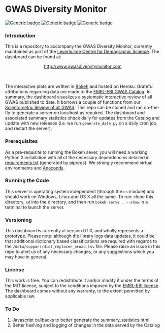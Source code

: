 # GWAS Diversity Monitor

[![Generic badge](https://img.shields.io/badge/Python-3.6-<red>.svg)](https://shields.io/)  [![Generic badge](https://img.shields.io/badge/License-MIT-blue.svg)](https://shields.io/)  [![Generic badge](https://img.shields.io/badge/Maintained-Yes-green.svg)](https://shields.io/)

### Introduction

This is a repository to accompany the GWAS Diversity Monitor, currently maintained as part of the [Leverhulme Centre for Demographic Science](http://www.demographicscience.ox.ac.uk/). The dashboard can be found at:

<div align="center"> <a href="http://www.gwasdiversitymonitor.com">http://www.gwasdiversitymonitor.com</a></div>
<br/><br/>

The interactive plots are written in [Bokeh](https://bokeh.pydata.org/en/latest) and hosted on Heroku. Grateful attributions regarding data are made to the [EMBL-EBI GWAS Catalog](https://www.ebi.ac.uk/gwas/). In summary, the dashboard visualizes a systematic interactive review of all GWAS published to date. It borrows a couple of functions from our [Scientometric Review of all GWAS](https://www.nature.com/articles/s42003-018-0261-x). This repo can be cloned and ran on-the-fly to generate a server on localhost as required. The dashboard and associated summary statistics check daily for updates from the Catalog and update with new releases (i.e. we run ```generate_date.py``` on a daily cron job, and restart the server).

### Prerequisites

As a pre-requisite to running the Bokeh sever, you will need a working Python 3 installation with all of the necessary dependencies detailed in [requirements.txt](https://github.com/crahal/GWASDiversityMonitor/blob/master/requirements.txt) (generated by pipreqs). We strongly recommend virtual environments and [Anaconda](https://www.anaconda.com/distribution/).

### Running the Code

This server is operating system independent (through the ``os`` module) and should work on Windows, Linux and OS X all the same. To run: clone this directory, ``cd`` into the directory, and then run ```bokeh serve . --show``` in a terminal to launch the server.

### Versioning

This dashboard is currently at version 0.1.0, and wholly represents a prototype. Please note: although the library logs data updates, it could be that additional dictionary based classifications are required with regards to the ```/data/support/dict_replacer_broad.tsv``` file. Please raise an issue in this repo to alert us of any necessary changes, or any suggestions which you may have in general.

### License

This work is free. You can redistribute it and/or modify it under the terms of the MIT license, subject to the conditions imposed by the [EMBL-EBI license](https://www.ebi.ac.uk/about/terms-of-use). The dashboard comes without any warranty, to the extent permitted by applicable law.

### To Do

1. Javascript callbacks to better generate the summary_statistics.html
2. Better hashing and logging of changes in the data served by the Catalog
